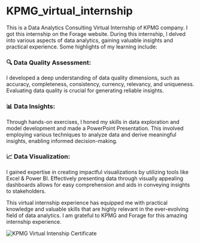 # KPMG_virtual_internship
This is a Data Analytics Consulting Virtual Internship of KPMG company. I got this internship on the Forage website.
During this internship, I delved into various aspects of data analytics, gaining valuable insights and practical experience. Some highlights of my learning include: 

### 🔍 Data Quality Assessment: 
I developed a deep understanding of data quality dimensions, such as accuracy, completeness, consistency, currency, relevancy, and uniqueness. Evaluating data quality is crucial for generating reliable insights.

### 📊 Data Insights: 
Through hands-on exercises, I honed my skills in data exploration and model development and made a PowerPoint Presentation. This involved employing various techniques to analyze data and derive meaningful insights, enabling informed decision-making.

### 📈 Data Visualization: 
I gained expertise in creating impactful visualizations by utilizing tools like Excel & Power BI. Effectively presenting data through visually appealing dashboards allows for easy comprehension and aids in conveying insights to stakeholders.

This virtual internship experience has equipped me with practical knowledge and valuable skills that are highly relevant in the ever-evolving field of data analytics. I am grateful to KPMG and Forage for this amazing internship experience.

![KPMG Virtual Intenship Certificate](https://github.com/Aayush2k23/KPMG_virtual_internship/assets/131526402/ad77d6f1-ac4b-4cf5-a8a5-f120554ad989)
